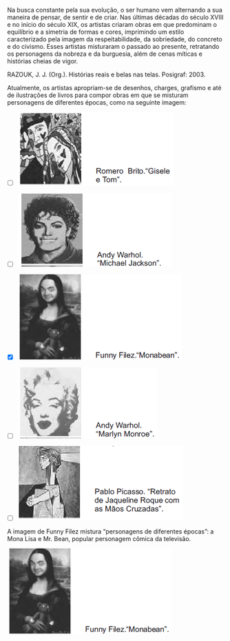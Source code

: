 

Na busca constante pela sua evolução, o ser humano vem alternando a sua maneira de pensar, de sentir e de criar. Nas últimas décadas do século XVIII e no início do século XIX, os artistas criaram obras em que predominam o equilíbrio e a simetria de formas e cores, imprimindo um estilo caracterizado pela imagem da respeitabilidade, da sobriedade, do concreto e do civismo. Esses artistas misturaram o passado ao presente, retratando os personagens da nobreza e da burguesia, além de cenas míticas e histórias cheias de vigor.

RAZOUK, J. J. (Org.). Histórias reais e belas nas telas. Posigraf: 2003.

Atualmente, os artistas apropriam-se de desenhos, charges, grafismo e até de ilustrações de livros para compor obras em que se misturam personagens de diferentes épocas, como na seguinte imagem:



- [ ] ![](fe0069ab-fe7a-fbc2-8e54-55be7e18a845.png)
- [ ] ![](2779eb12-73cb-9731-efe6-ad93996f8d52.png)
- [x] ![](6bec1ece-5b8e-1af9-e4f8-ef7df19a5707.png)
- [ ] ![](4721f92d-1c63-5d5d-0299-b798c52a483a.png)
- [ ] ![](00bc629b-2a51-4fad-fddb-eacd644ffaa5.png)


A imagem de Funny Filez mistura “personagens de diferentes épocas”: a Mona Lisa e Mr. Bean, popular personagem cômica da televisão.

![](ab11e12c-c643-f317-2cc0-96f1f52d4905.png)

